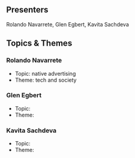 ## Presenters

Rolando Navarrete, Glen Egbert, Kavita Sachdeva

## Topics & Themes

### Rolando Navarrete

* Topic: native advertising
* Theme: tech and society

### Glen Egbert

* Topic:
* Theme:

### Kavita Sachdeva

* Topic:
* Theme: 

